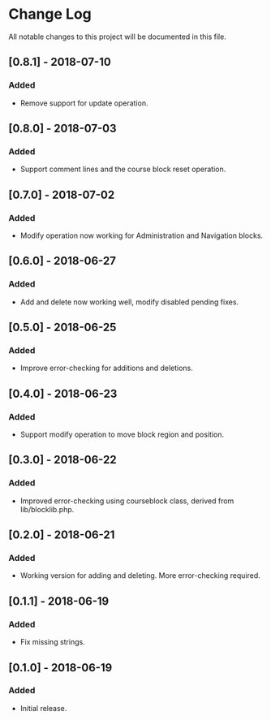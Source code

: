 # Change Log
All notable changes to this project will be documented in this file.

## [0.8.1] - 2018-07-10
### Added
- Remove support for update operation.

## [0.8.0] - 2018-07-03
### Added
- Support comment lines and the course block reset operation.

## [0.7.0] - 2018-07-02
### Added
- Modify operation now working for Administration and Navigation blocks.

## [0.6.0] - 2018-06-27
### Added
- Add and delete now working well, modify disabled pending fixes.

## [0.5.0] - 2018-06-25
### Added
- Improve error-checking for additions and deletions.

## [0.4.0] - 2018-06-23
### Added
- Support modify operation to move block region and position.

## [0.3.0] - 2018-06-22
### Added
- Improved error-checking using courseblock class, derived from lib/blocklib.php.

## [0.2.0] - 2018-06-21
### Added
- Working version for adding and deleting. More error-checking required.

## [0.1.1] - 2018-06-19
### Added
- Fix missing strings.

## [0.1.0] - 2018-06-19
### Added
- Initial release.
